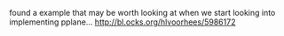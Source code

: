 found a example that may be worth looking at when we start looking into implementing pplane...
http://bl.ocks.org/hlvoorhees/5986172
